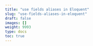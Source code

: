 ```yaml
---
title: "use fields aliases in Eloquent"
slug: "use-fields-aliases-in-eloquent"
draft: false
images: []
weight: 9993
type: docs
toc: true
---
```


